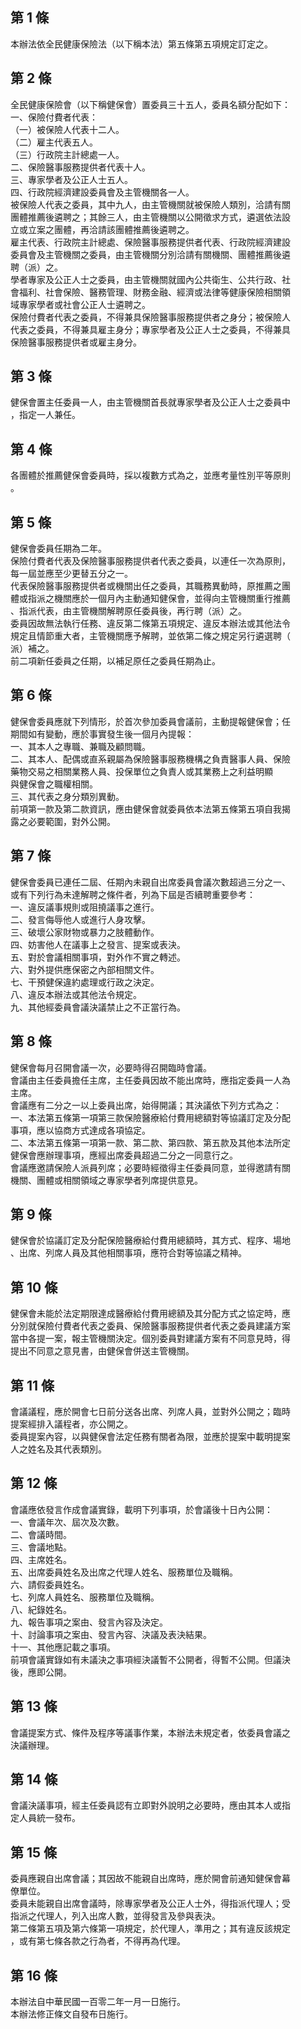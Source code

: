第 1 條
-------
本辦法依全民健康保險法（以下稱本法）第五條第五項規定訂定之。

第 2 條
-------
全民健康保險會（以下稱健保會）置委員三十五人，委員名額分配如下：  
一、保險付費者代表：  
（一）被保險人代表十二人。  
（二）雇主代表五人。  
（三）行政院主計總處一人。  
二、保險醫事服務提供者代表十人。  
三、專家學者及公正人士五人。  
四、行政院經濟建設委員會及主管機關各一人。  
被保險人代表之委員，其中九人，由主管機關就被保險人類別，洽請有關  
團體推薦後遴聘之；其餘三人，由主管機關以公開徵求方式，遴選依法設  
立或立案之團體，再洽請該團體推薦後遴聘之。  
雇主代表、行政院主計總處、保險醫事服務提供者代表、行政院經濟建設  
委員會及主管機關之委員，由主管機關分別洽請有關機關、團體推薦後遴  
聘（派）之。  
學者專家及公正人士之委員，由主管機關就國內公共衛生、公共行政、社  
會福利、社會保險、醫務管理、財務金融、經濟或法律等健康保險相關領  
域專家學者或社會公正人士遴聘之。  
保險付費者代表之委員，不得兼具保險醫事服務提供者之身分；被保險人  
代表之委員，不得兼具雇主身分；專家學者及公正人士之委員，不得兼具  
保險醫事服務提供者或雇主身分。

第 3 條
-------
健保會置主任委員一人，由主管機關首長就專家學者及公正人士之委員中  
，指定一人兼任。

第 4 條
-------
各團體於推薦健保會委員時，採以複數方式為之，並應考量性別平等原則  
。

第 5 條
-------
健保會委員任期為二年。  
保險付費者代表及保險醫事服務提供者代表之委員，以連任一次為原則，  
每一屆並應至少更替五分之一。  
代表保險醫事服務提供者或機關出任之委員，其職務異動時，原推薦之團  
體或指派之機關應於一個月內主動通知健保會，並得向主管機關重行推薦  
、指派代表，由主管機關解聘原任委員後，再行聘（派）之。  
委員因故無法執行任務、違反第二條第五項規定、違反本辦法或其他法令  
規定且情節重大者，主管機關應予解聘，並依第二條之規定另行遴選聘（  
派）補之。  
前二項新任委員之任期，以補足原任之委員任期為止。

第 6 條
-------
健保會委員應就下列情形，於首次參加委員會議前，主動提報健保會；任  
期間如有變動，應於事實發生後一個月內提報：  
一、其本人之專職、兼職及顧問職。  
二、其本人、配偶或直系親屬為保險醫事服務機構之負責醫事人員、保險  
    藥物交易之相關業務人員、投保單位之負責人或其業務上之利益明顯  
    與健保會之職權相關。  
三、其代表之身分類別異動。  
前項第一款及第二款資訊，應由健保會就委員依本法第五條第五項自我揭  
露之必要範圍，對外公開。

第 7 條
-------
健保會委員已連任二屆、任期內未親自出席委員會議次數超過三分之一、  
或有下列行為未達解聘之條件者，列為下屆是否續聘重要參考：  
一、違反議事規則或阻撓議事之進行。  
二、發言侮辱他人或進行人身攻擊。  
三、破壞公家財物或暴力之肢體動作。  
四、妨害他人在議事上之發言、提案或表決。  
五、對於會議相關事項，對外作不實之轉述。  
六、對外提供應保密之內部相關文件。  
七、干預健保違約處理或行政之決定。  
八、違反本辦法或其他法令規定。  
九、其他經委員會議決議禁止之不正當行為。

第 8 條
-------
健保會每月召開會議一次，必要時得召開臨時會議。  
會議由主任委員擔任主席，主任委員因故不能出席時，應指定委員一人為  
主席。  
會議應有二分之一以上委員出席，始得開議；其決議依下列方式為之：  
一、本法第五條第一項第三款保險醫療給付費用總額對等協議訂定及分配  
    事項，應以協商方式達成各項協定。  
二、本法第五條第一項第一款、第二款、第四款、第五款及其他本法所定  
    健保會應辦理事項，應經出席委員超過二分之一同意行之。  
會議應邀請保險人派員列席；必要時經徵得主任委員同意，並得邀請有關  
機關、團體或相關領域之專家學者列席提供意見。

第 9 條
-------
健保會於協議訂定及分配保險醫療給付費用總額時，其方式、程序、場地  
、出席、列席人員及其他相關事項，應符合對等協議之精神。

第 10 條
--------
健保會未能於法定期限達成醫療給付費用總額及其分配方式之協定時，應  
分別就保險付費者代表之委員、保險醫事服務提供者代表之委員建議方案  
當中各提一案，報主管機關決定。個別委員對建議方案有不同意見時，得  
提出不同意之意見書，由健保會併送主管機關。

第 11 條
--------
會議議程，應於開會七日前分送各出席、列席人員，並對外公開之；臨時  
提案經排入議程者，亦公開之。  
委員提案內容，以與健保會法定任務有關者為限，並應於提案中載明提案  
人之姓名及其代表類別。

第 12 條
--------
會議應依發言作成會議實錄，載明下列事項，於會議後十日內公開：  
一、會議年次、屆次及次數。  
二、會議時間。  
三、會議地點。  
四、主席姓名。  
五、出席委員姓名及出席之代理人姓名、服務單位及職稱。  
六、請假委員姓名。  
七、列席人員姓名、服務單位及職稱。  
八、紀錄姓名。  
九、報告事項之案由、發言內容及決定。  
十、討論事項之案由、發言內容、決議及表決結果。  
十一、其他應記載之事項。  
前項會議實錄如有未議決之事項經決議暫不公開者，得暫不公開。但議決  
後，應即公開。

第 13 條
--------
會議提案方式、條件及程序等議事作業，本辦法未規定者，依委員會議之  
決議辦理。

第 14 條
--------
會議決議事項，經主任委員認有立即對外說明之必要時，應由其本人或指  
定人員統一發布。

第 15 條
--------
委員應親自出席會議；其因故不能親自出席時，應於開會前通知健保會幕  
僚單位。  
委員未能親自出席會議時，除專家學者及公正人士外，得指派代理人；受  
指派之代理人，列入出席人數，並得發言及參與表決。  
第二條第五項及第六條第一項規定，於代理人，準用之；其有違反該規定  
，或有第七條各款之行為者，不得再為代理。

第 16 條
--------
本辦法自中華民國一百零二年一月一日施行。  
本辦法修正條文自發布日施行。

